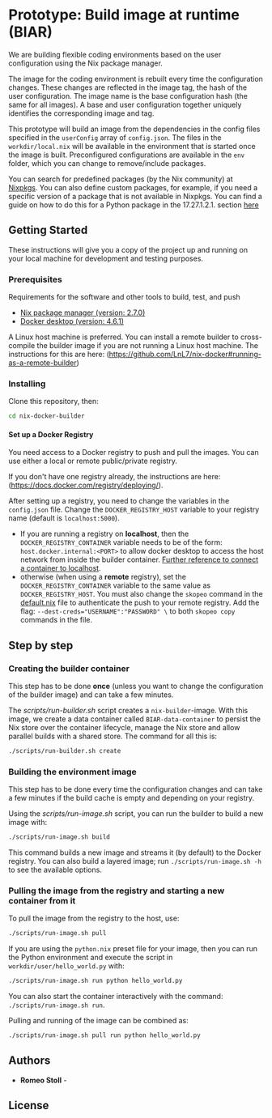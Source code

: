 # Prototype: Build image at runtime (BIAR)

We are building flexible coding environments based on the user configuration using the Nix package manager.

The image for the coding environment is rebuilt every time the configuration changes. These changes are reflected in the image tag, the hash of the user configuration. The image name is the base configuration hash (the same for all images). A base and user configuration together uniquely identifies the corresponding image and tag.

This prototype will build an image from the dependencies in the config files specified in the `userConfig` array of `config.json`. The files in the `workdir/local.nix` will be available in the environment that is started once the image is built. Preconfigured configurations are available in the `env` folder, which you can change to remove/include packages.

You can search for predefined packages (by the Nix community) at [Nixpkgs](https://search.nixos.org/packages?channel=21.11). You can also define custom packages, for example, if you need a specific version of a package that is not available in Nixpkgs. You can find a guide on how to do this for a Python package in the 17.27.1.2.1. section [here](https://nixos.org/manual/nixpkgs/stable/#python)

## Getting Started

These instructions will give you a copy of the project up and running on
your local machine for development and testing purposes.

### Prerequisites

Requirements for the software and other tools to build, test, and push

- [Nix package manager (version: 2.7.0)](https://nixos.org/download.html)
- [Docker desktop (version: 4.6.1)](https://docs.docker.com/desktop/)

A Linux host machine is preferred. You can install a remote builder to cross-compile the builder image if you are not running a Linux host machine. The instructions for this are here: (https://github.com/LnL7/nix-docker#running-as-a-remote-builder)

### Installing

Clone this repository, then:

```bash
cd nix-docker-builder
```

#### Set up a Docker Registry

You need access to a Docker registry to push and pull the images. You can use either a local or remote public/private registry.

If you don't have one registry already, the instructions are here: (https://docs.docker.com/registry/deploying/).

After setting up a registry, you need to change the variables in the `config.json` file.
Change the `DOCKER_REGISTRY_HOST` variable to your registry name (default is `localhost:5000`).

- If you are running a registry on **localhost**, then the `DOCKER_REGISTRY_CONTAINER` variable needs to be of the form: `host.docker.internal:<PORT>` to allow docker desktop to access the host network from inside the builder container. [Further reference to connect a container to localhost](https://www.cloudsavvyit.com/14114/how-to-connect-to-localhost-within-a-docker-container/).
- otherwise (when using a **remote** registry), set the `DOCKER_REGISTRY_CONTAINER` variable to the same value as `DOCKER_REGISTRY_HOST`. You must also change the `skopeo` command in the [default.nix](https://gitlab.inf.ethz.ch/OU-LECTURERS/student-work/romeo-stoll/prototypes/-/blob/main/nix-docker-builder/default.nix) file to authenticate the push to your remote registry. Add the flag: `--dest-creds="USERNAME":"PASSWORD" \` to both `skopeo copy` commands in the file.

## Step by step

### Creating the builder container

This step has to be done **once** (unless you want to change the configuration of the builder image) and can take a few minutes.

The _scripts/run-builder.sh_ script creates a `nix-builder`-image. With this image, we create a data container called `BIAR-data-container` to persist the Nix store over the container lifecycle, manage the Nix store and allow parallel builds with a shared store.
The command for all this is:

```bash
./scripts/run-builder.sh create
```

### Building the environment image

This step has to be done every time the configuration changes and can take a few minutes if the build cache is empty and depending on your registry.

Using the _scripts/run-image.sh_ script, you can run the builder to build a new image with:

```bash
./scripts/run-image.sh build
```

This command builds a new image and streams it (by default) to the Docker registry. You can also build a layered image; run `./scripts/run-image.sh -h` to see the available options.

### Pulling the image from the registry and starting a new container from it

To pull the image from the registry to the host, use:

```bash
./scripts/run-image.sh pull
```

If you are using the `python.nix` preset file for your image, then you can run the Python environment and execute the script in `workdir/user/hello_world.py` with:

```bash
./scripts/run-image.sh run python hello_world.py
```

You can also start the container interactively with the command: `./scripts/run-image.sh run`.

Pulling and running of the image can be combined as:

```bash
./scripts/run-image.sh pull run python hello_world.py
```

## Authors

- **Romeo Stoll** -

## License
